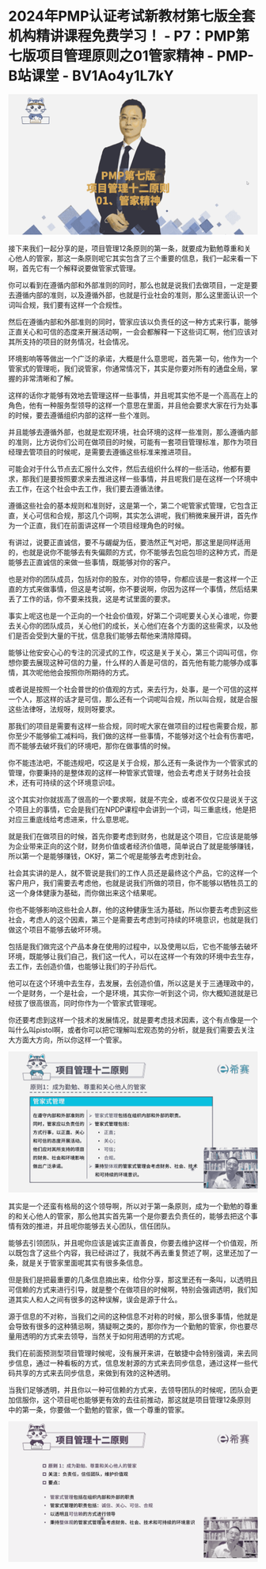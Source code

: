 # 2024年PMP认证考试新教材第七版全套机构精讲课程免费学习！ - P7：PMP第七版项目管理原则之01管家精神 - PMP-B站课堂 - BV1Ao4y1L7kY

![](img/f9a35d11900f9bed096e48b92092f00b_0.png)

接下来我们一起分享的是，项目管理12条原则的第一条，就要成为勤勉尊重和关心他人的管家，那这一条原则呢它其实包含了三个重要的信息，我们一起来看一下啊，首先它有一个解释说要做管家式管理。

你可以看到在遵循内部和外部准则的同时，那么也就是说我们去做项目，一定是要去遵循内部的准则，以及遵循外部，也就是行业社会的准则，那么这里面认识一个词叫合规，我们要有这样一个合规性。

然后在遵循内部和外部准则的同时，管家应该以负责任的这一种方式来行事，能够正直关心和可信的态度来开展活动啊，一会会都解释一下这些词汇啊，他们应该对其所支持的项目的财务情况，社会情况。

环境影响等等做出一个广泛的承诺，大概是什么意思呢，首先第一句，他作为一个管家式的管理呃，我们说管家，你通常情况下，其实是你要对所有的通盘全局，掌握的非常清晰和了解。

这样的话你才能够有效地去管理这样一些事情，并且呢其实他不是一个高高在上的角色，他有一种服务型领导的这样一个意思在里面，并且他会要求大家在行为处事的时候，要去遵循组织内部的这样一些个准则。

并且能够去遵循外部，也就是宏观环境，社会环境的这样一些准则，那么遵循内部的准则，比方说你们公司在做项目的时候，可能有一套项目管理标准，那作为项目经理去管项目的时候呢，是需要去遵循这些标准来推进项目。

可能会对于什么节点去汇报什么文件，然后去组织什么样的一些活动，他都有要求，那我们是要按照要求来去推进这样一些事情，并且呢我们是在这样一个环境中去工作，在这个社会中去工作，我们要去遵循法律。

遵循这些社会的基本规则和准则好，这是第一个，第二个呢管家式管理，它包含正直，关心可信和合规，那这几个词啊，其实怎么讲呢，我们稍微来展开讲，首先作为一个正直，我们在前面讲这样一个项目经理角色的时候。

有讲过，说要正直诚信，要不与龌龊为伍，要浩然正气对吧，那这里是同样适用的，也就是说你不能够去有失偏颇的方式，你不能够去包庇包坦的这种方式，而是能够去正直诚信的来做一些事情，既能够对你的客户。

也是对你的团队成员，包括对你的股东，对你的领导，你都应该是一套这样一个正直的方式来做事情，但这是考试啊，你不要说啊，你因为这样一个事情，然后结果丢了工作的话，你不要来找我，这是考试里面的要求。

事实上呢这也是一个正向的一个社会价值观，好第二个词呢要关心关心谁呢，你要去关心你的团队成员，关心他们的成长，关心他们在各个方面的这些需求，以及他们是否会受到大量的干扰，信息我们能够去帮他来清除障碍。

能够让他安安心心的专注的沉浸式的工作，哎这是关于关心，第三个词叫可信，你想你要去展现这种可信的力量，什么样的人善是可信的，首先他有能力能够办成事情，其次呢他他会按照你所期待的方式。

或者说是按照一个社会普世的价值观的方式，来去行为，处事，是一个可信的这样一个人，那这样的话才是可信，那么还有一个词呢叫合规，所以叫合规，就是合服这些法律呀，法规呀，规则呀要求。

那我们的项目是需要有这样一些合规，同时呢大家在做项目的过程也需要合规，那你至少不能够偷工减料吗，我们做的这样一些事情，不能够对这个社会有伤害吧，而不能够去破坏我们的环境吧，那你在做事情的时候。

你不能违法吧，不能违规吧，哎这是关于合规，那么还有一条说作为一个管家式的管理，你要秉持的是整体观的这样一种管家式管理，他会去考虑关于财务社会技术，还有可持续的这个环境意识哇。

这个其实对你就拔高了很高的一个要求啊，就是不完全，或者不仅仅只是说关于这个项目上的事情，它会是我们在NPDP课程中会讲到一个词，叫三重底线，他是把对应三重底线给考虑进来，什么意思呢。

就是我们在做项目的时候，首先你要考虑到财务，也就是这个项目，它应该是能够为企业带来正向的这个财，财务价值或者经济价值嗯，简单说白了就是能够赚钱，所以第一个是能够赚钱，OK好，第二个呢是能够去考虑到社会。

社会其实讲的是人，就不管说是我们的工作人员还是最终这个产品，它的这样一个客户用户，我们需要去考虑他，也就是说我们所做的项目，你不能够以牺牲员工的这一个身体健康为基础，而你做出来这个结果呢。

你也不能够影响这些社会人群，他的这种健康生活为基础，所以你要去考虑到这些社会，考虑人的这个因素，第三个是需要去考虑到可持续的环境意识，也就是我们做这个项目不能够去破坏环境。

包括是我们做完这个产品本身在使用的过程中，以及使用以后，它也不能够去破坏环境，既能够让我们自己，我们这一代人，可以在这样一个有效的环境中去生存，去工作，去创造价值，也能够让我们的子孙后代。

他可以在这个环境中去生存，去发展，去创造价值，所以这是关于三通理政中的，一个是财务，一个是社会，一个是环境，其实你一听到这个词，你大概知道就是已经拔了很高很高，同时你作为一个管家式管理呢。

你还要考虑到这样一个技术的发展情况，就是要考虑技术因素，这个有点像是一个叫什么叫pistol啊，或者你可以把它理解叫宏观态势的分析，就是我们需要去关注大方面大方向，所以你这样一个管家。



![](img/f9a35d11900f9bed096e48b92092f00b_2.png)

其实是一个还蛮有格局的这个领导啊，所以对于第一条原则，成为一个勤勉的尊重的和关心他人的管家，那么他其实首先第一个是你要去负责任的，能够去把这个事情有效的推进，并且呢你能够去关心团队，信任团队。

能够去引领团队，并且呢你应该是诚实正直善良，你要去维护这样一个价值观，所以既包含了这些个内容，我已经讲过了，我就不再去重复赘述了啊，这里还加了一条，就是关于管家里面呢其实有很多条信息。

但是我们是把最重要的几条信息摘出来，给你分享，那这里还有一条叫，以透明且可信赖的方式来进行引导，就是整个在做项目的时候啊，特别会强调透明，我们知道其实人和人之间有很多的这种误解，误会是源于什么。

源于信息的不对称，当我们之间的这种信息不对称的时候，那么很多事情，他就是会导致有很多的这种猜忌啊，猜疑啊之类的，那你作为一个勤勉的管家，你也要尽量用透明的方式来去领导，当然关于如何用透明的方式呢。

我们在前面预测型项目管理时候呢，没有展开来讲，在敏捷中会特别强调，来去同步信息，通过一种看板的方式，信息发射源的方式来去同步信息，通过这样一些代码共享的方式来去同步信息，来做到有效的这种透明。

当我们足够透明，并且你以一种可信赖的方式来，去领导团队的时候呢，团队会更加信服你，这个项目呢也能够更有效的去往前推动，那这就是项目管理12条原则中的第一条，你要做一个勤勉的管家，做一个尊重的管家。



![](img/f9a35d11900f9bed096e48b92092f00b_4.png)